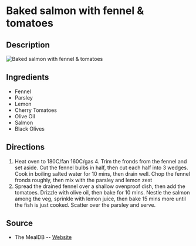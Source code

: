 # Baked salmon with fennel & tomatoes

## Description
![Baked salmon with fennel & tomatoes](https://www.themealdb.com/images/media/meals/1548772327.jpg "Baked salmon with fennel & tomatoes")

## Ingredients
- Fennel
- Parsley
- Lemon
- Cherry Tomatoes
- Olive Oil
- Salmon
- Black Olives

## Directions
1. Heat oven to 180C/fan 160C/gas 4. Trim the fronds from the fennel and set aside. Cut the fennel bulbs in half, then cut each half into 3 wedges. Cook in boiling salted water for 10 mins, then drain well. Chop the fennel fronds roughly, then mix with the parsley and lemon zest
2. Spread the drained fennel over a shallow ovenproof dish, then add the tomatoes. Drizzle with olive oil, then bake for 10 mins. Nestle the salmon among the veg, sprinkle with lemon juice, then bake 15 mins more until the fish is just cooked. Scatter over the parsley and serve.

## Source

- The MealDB -- [Website](https://themealdb.com/)
